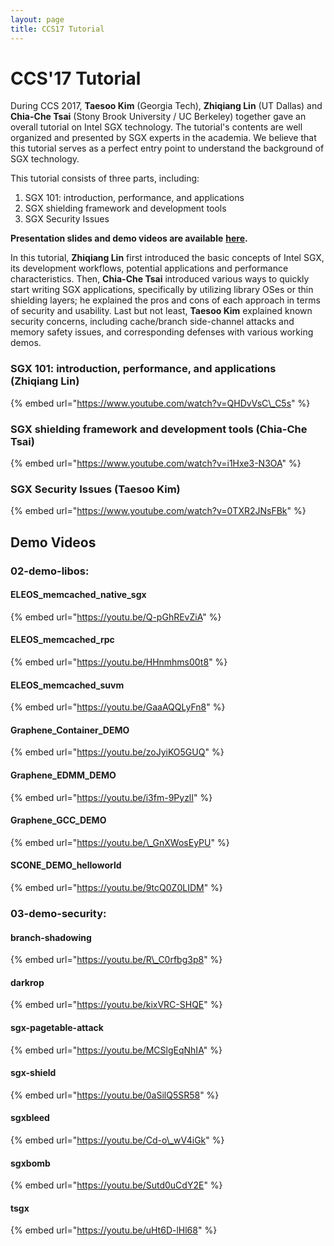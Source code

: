 ```yaml
---
layout: page
title: CCS17 Tutorial
---
```


# CCS'17 Tutorial

During CCS 2017, **Taesoo Kim** \(Georgia Tech\), **Zhiqiang Lin** \(UT Dallas\) and **Chia-Che Tsai** \(Stony Brook University / UC Berkeley\) together gave an overall tutorial on Intel SGX technology. The tutorial's contents are well organized and presented by SGX experts in the academia. We believe that this tutorial serves as a perfect entry point to understand the background of SGX technology.

This tutorial consists of three parts, including:

1. SGX 101: introduction, performance, and applications
2. SGX shielding framework and development tools
3. SGX Security Issues

**Presentation slides and demo videos are available** [**here**](https://github.com/sslab-gatech/sgx-tutorial-ccs17)**.**

In this tutorial, **Zhiqiang Lin** first introduced the basic concepts of Intel SGX, its development workflows, potential applications and performance characteristics. Then, **Chia-Che Tsai** introduced various ways to quickly start writing SGX applications, specifically by utilizing library OSes or thin shielding layers; he explained the pros and cons of each approach in terms of security and usability. Last but not least, **Taesoo Kim** explained known security concerns, including cache/branch side-channel attacks and memory safety issues, and corresponding defenses with various working demos.

### **SGX 101: introduction, performance, and applications \(Zhiqiang Lin\)**

{% embed url="https://www.youtube.com/watch?v=QHDvVsC\_C5s" %}

### **SGX shielding framework and development tools \(Chia-Che Tsai\)**

{% embed url="https://www.youtube.com/watch?v=i1Hxe3-N3OA" %}

### **SGX Security Issues \(Taesoo Kim\)**

{% embed url="https://www.youtube.com/watch?v=0TXR2JNsFBk" %}

## Demo Videos

### 02-demo-libos: 

#### ELEOS\_memcached\_native\_sgx

{% embed url="https://youtu.be/Q-pGhREvZiA" %}

#### ELEOS\_memcached\_rpc

{% embed url="https://youtu.be/HHnmhms00t8" %}

#### ELEOS\_memcached\_suvm

{% embed url="https://youtu.be/GaaAQQLyFn8" %}

#### Graphene\_Container\_DEMO

{% embed url="https://youtu.be/zoJyiKO5GUQ" %}

#### Graphene\_EDMM\_DEMO

{% embed url="https://youtu.be/i3fm-9PyzlI" %}

#### Graphene\_GCC\_DEMO

{% embed url="https://youtu.be/\_GnXWosEyPU" %}

#### SCONE\_DEMO\_helloworld

{% embed url="https://youtu.be/9tcQ0Z0LIDM" %}

### 03-demo-security:

#### branch-shadowing

{% embed url="https://youtu.be/R\_C0rfbg3p8" %}

#### darkrop

{% embed url="https://youtu.be/kixVRC-SHQE" %}

#### sgx-pagetable-attack

{% embed url="https://youtu.be/MCSlgEqNhIA" %}

#### sgx-shield

{% embed url="https://youtu.be/0aSilQ5SR58" %}

#### sgxbleed

{% embed url="https://youtu.be/Cd-o\_wV4iGk" %}

#### sgxbomb

{% embed url="https://youtu.be/Sutd0uCdY2E" %}

#### tsgx

{% embed url="https://youtu.be/uHt6D-lHl68" %}

